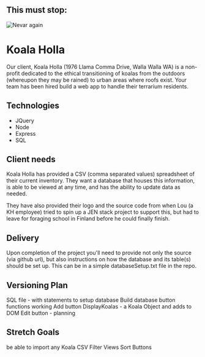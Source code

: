 This must stop:
---------------
![Nevar again](https://i.makeagif.com/media/8-22-2014/GO_DT4.gif)


Koala Holla
===========

Our client, Koala Holla (1976 Llama Comma Drive, Walla Walla WA) is a non-profit dedicated to the ethical transitioning of koalas from the outdoors (whereupon they may be rained) to urban areas where roofs exist. Your team has been hired build a web app to handle their terrarium residents.

Technologies
------------
* JQuery
* Node
* Express
* SQL

Client needs
------------
Koala Holla has provided a CSV (comma separated values) spreadsheet of their current inventory. They want a database that houses this information, is able to be viewed at any time, and has the ability to update data as needed.

They have also provided their logo and the source code from when Lou (a KH employee) tried to spin up a JEN stack project to support this, but had to leave for foraging school in Finland before he could finally finish.

Delivery
--------
Upon completion of the project you'll need to provide not only the source (via github url), but also instructions on how the database and its table(s) should be set up. This can be in a simple databaseSetup.txt file in the repo.

Versioning Plan
---------------
SQL file - with statements to setup database
Build database
button functions working
Add button
DisplayKoalas - a Koala Object and adds to DOM
Edit button - planning


Stretch Goals
-------------
be able to import any Koala CSV
Filter Views
Sort Buttons
